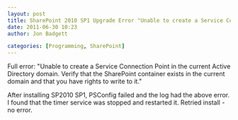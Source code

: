 ```yaml
---
layout: post
title: SharePoint 2010 SP1 Upgrade Error "Unable to create a Service Connection Point in the current Active Directory domain."
date: 2011-06-30 10:23
author: Jon Badgett

categories: [Programming, SharePoint]
---
```

Full error: "Unable to create a Service Connection Point in the current Active Directory domain. Verify that the SharePoint container exists in the current domain and that you have rights to write to it."

After installing SP2010 SP1, PSConfig failed and the log had the above error. I found that the timer service was stopped and restarted it. Retried install - no error.
